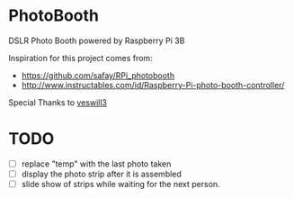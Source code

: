 # PhotoBooth
DSLR Photo Booth powered by Raspberry Pi 3B

Inspiration for this project comes from:
- https://github.com/safay/RPi_photobooth
- http://www.instructables.com/id/Raspberry-Pi-photo-booth-controller/

Special Thanks to [veswill3](https://github.com/veswill3)


# TODO

- [ ] replace "temp" with the last photo taken
- [ ] display the photo strip after it is assembled
- [ ] slide show of strips while waiting for the next person.
